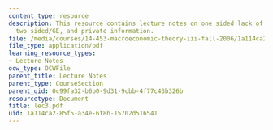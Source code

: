 ```yaml
---
content_type: resource
description: This resource contains lecture notes on one sided lack of commitment,
  two sided/GE, and private information.
file: /media/courses/14-453-macroeconomic-theory-iii-fall-2006/1a114ca285f5a34e6f8b15702d516541_lec3.pdf
file_type: application/pdf
learning_resource_types:
- Lecture Notes
ocw_type: OCWFile
parent_title: Lecture Notes
parent_type: CourseSection
parent_uid: 0c99fa32-b6b0-9d31-9cbb-4f77c43b326b
resourcetype: Document
title: lec3.pdf
uid: 1a114ca2-85f5-a34e-6f8b-15702d516541
---
```


